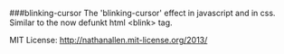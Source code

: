 ###blinking-cursor
The 'blinking-cursor' effect in javascript and in css. Similar to the now defunkt html \<blink> tag.

MIT License: http://nathanallen.mit-license.org/2013/